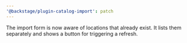 ```yaml
---
'@backstage/plugin-catalog-import': patch
---
```


The import form is now aware of locations that already exist. It lists them separately and shows a button for triggering a refresh.
